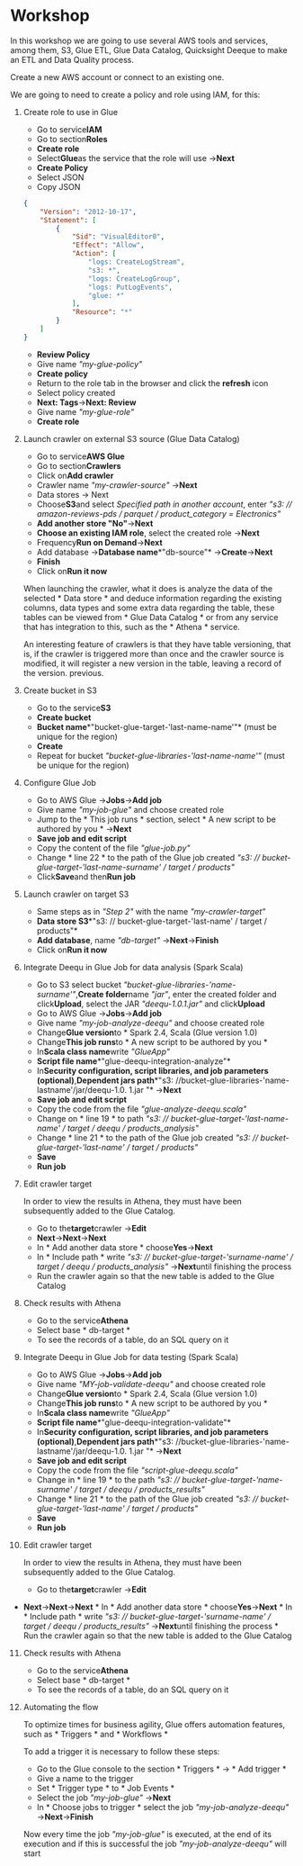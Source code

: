 # Workshop

In this workshop we are going to use several AWS tools and services, among them, S3, Glue ETL, Glue Data Catalog, Quicksight Deeque to make an ETL and Data Quality process.

Create a new AWS account or connect to an existing one.

We are going to need to create a policy and role using IAM, for this:

1. Create role to use in Glue

    * Go to service**IAM**
    * Go to section**Roles**
   * **Create role**
    * Select**Glue**as the service that the role will use ->**Next**
   * **Create Policy**
    * Select JSON
    * Copy JSON
    ```json
    {
        "Version": "2012-10-17",
        "Statement": [
            {
                "Sid": "VisualEditor0",
                "Effect": "Allow",
                "Action": [
                    "logs: CreateLogStream",
                    "s3: *",
                    "logs: CreateLogGroup",
                    "logs: PutLogEvents",
                    "glue: *"
                ],
                "Resource": "*"
            }
        ]
    }
    ```
   * **Review Policy**
    * Give name *"my-glue-policy"*
   * **Create policy**
    * Return to the role tab in the browser and click the **refresh** icon
    * Select policy created
   * **Next: Tags**->**Next: Review**
    * Give name *"my-glue-role"*
   * **Create role**

2. Launch crawler on external S3 source (Glue Data Catalog)

    * Go to service**AWS Glue**
    * Go to section**Crawlers**
    * Click on**Add crawler**
    * Crawler name *"my-crawler-source"* ->**Next**
    * Data stores -> Next
    * Choose**S3**and select *Specified path in another account*, enter *"s3: // amazon-reviews-pds / parquet / product_category = Electronics"*
   * **Add another store "No"**->**Next**
   * **Choose an existing IAM role**, select the created role ->**Next**
    * Frequency**Run on Demand**->**Next**
    * Add database ->**Database name***"db-source"* ->**Create**->**Next**
   * **Finish**
    * Click on**Run it now**

    When launching the crawler, what it does is analyze the data of the selected * Data store * and deduce information regarding the existing columns, data types and some extra data regarding the table, these tables can be viewed from * Glue Data Catalog * or from any service that has integration to this, such as the * Athena * service.
    
    An interesting feature of crawlers is that they have table versioning, that is, if the crawler is triggered more than once and the crawler source is modified, it will register a new version in the table, leaving a record of the version. previous.

3. Create bucket in S3

    * Go to the service**S3**
   * **Create bucket**
   * **Bucket name***"bucket-glue-target-'last-name-name'"* (must be unique for the region) 
   * **Create**
    * Repeat for bucket *"bucket-glue-libraries-'last-name-name'"* (must be unique for the region)

4. Configure Glue Job

    * Go to AWS Glue ->**Jobs**->**Add job**
    * Give name *"my-job-glue"* and choose created role
    * Jump to the * This job runs * section, select * A new script to be authored by you * ->**Next**
   * **Save job and edit script**
    * Copy the content of the file *"glue-job.py"*
    * Change * line 22 * ​​to the path of the Glue job created *"s3: // bucket-glue-target-'last-name-surname' / target / products"*
    * Click**Save**and then**Run job**

5. Launch crawler on target S3

    * Same steps as in *"Step 2"* with the name *"my-crawler-target"*
   * **Data store S3***"s3: // bucket-glue-target-'last-name' / target / products"*
   * **Add database**, name *"db-target"* ->**Next**->**Finish**
    * Click on**Run it now**

6. Integrate Deequ in Glue Job for data analysis (Spark Scala)

    * Go to S3 select bucket *"bucket-glue-libraries-'name-surname'"*,**Create folder**name *"jar"*, enter the created folder and click**Upload**, select the JAR *"deequ-1.0.1.jar"* and click**Upload**
    * Go to AWS Glue ->**Jobs**->**Add job**
    * Give name *"my-job-analyze-deequ"* and choose created role
    * Change**Glue version**to * Spark 2.4, Scala (Glue version 1.0)
    * Change**This job runs**to * A new script to be authored by you *
    * In**Scala class name**write *"GlueApp"*
   * **Script file name***"glue-deequ-integration-analyze"*
    * In**Security configuration, script libraries, and job parameters (optional)**,**Dependent jars path***"s3: //bucket-glue-libraries-'name-lastname'/jar/deequ-1.0. 1.jar "* ->**Next**
   * **Save job and edit script**
    * Copy the code from the file *"glue-analyze-deequ.scala"*
    * Change on * line 19 * to path *"s3: // bucket-glue-target-'last-name-name' / target / deequ / products_analysis"*
    * Change * line 21 * to the path of the Glue job created *"s3: // bucket-glue-target-'last-name' / target / products"*
   * **Save**
   * **Run job**

7. Edit crawler target

    In order to view the results in Athena, they must have been subsequently added to the Glue Catalog.

    * Go to the**target**crawler ->**Edit**
   * **Next**->**Next**->**Next**
    * In * Add another data store * choose**Yes**->**Next**
    * In * Include path * write *"s3: // bucket-glue-target-'surname-name' / target / deequ / products_analysis"* ->**Next**until finishing the process
    * Run the crawler again so that the new table is added to the Glue Catalog


8. Check results with Athena

    * Go to the service**Athena**
    * Select base * db-target *
    * To see the records of a table, do an SQL query on it

9. Integrate Deequ in Glue Job for data testing (Spark Scala)

    * Go to AWS Glue ->**Jobs**->**Add job**
    * Give name *"MY-job-validate-deequ"* and choose created role
    * Change**Glue version**to * Spark 2.4, Scala (Glue version 1.0)
    * Change**This job runs**to * A new script to be authored by you *
    * In**Scala class name**write *"GlueApp"*
    * **Script file name***"glue-deequ-integration-validate"*
    * In**Security configuration, script libraries, and job parameters (optional)**,**Dependent jars path***"s3: //bucket-glue-libraries-'name-lastname'/jar/deequ-1.0. 1.jar "* ->**Next**
    * **Save job and edit script**
    * Copy the code from the file *"script-glue-deequ.scala"*
    * Change in * line 19 * to the path *"s3: // bucket-glue-target-'name-surname' / target / deequ / products_results"*
    * Change * line 21 * to the path of the Glue job created *"s3: // bucket-glue-target-'last-name' / target / products"*
    * **Save**
    * **Run job**

10. Edit crawler target

    In order to view the results in Athena, they must have been subsequently added to the Glue Catalog.

    * Go to the**target**crawler ->**Edit**
   * **Next**->**Next**->**Next**
    * In * Add another data store * choose**Yes**->**Next**
    * In * Include path * write *"s3: // bucket-glue-target-'surname-name' / target / deequ / products_results"* ->**Next**until finishing the process
    * Run the crawler again so that the new table is added to the Glue Catalog

11. Check results with Athena

    * Go to the service**Athena**
    * Select base * db-target *
    * To see the records of a table, do an SQL query on it

12. Automating the flow

    To optimize times for business agility, Glue offers automation features, such as * Triggers * and * Workflows *

    To add a trigger it is necessary to follow these steps:

    * Go to the Glue console to the section * Triggers * -> * Add trigger *
    * Give a name to the trigger
    * Set * Trigger type * to * Job Events *
    * Select the job *"my-job-glue"* ->**Next**
    * In * Choose jobs to trigger * select the job *"my-job-analyze-deequ"* ->**Next**->**Finish**

    Now every time the job *"my-job-glue"* is executed, at the end of its execution and if this is successful the job *"my-job-analyze-deequ"* will start
